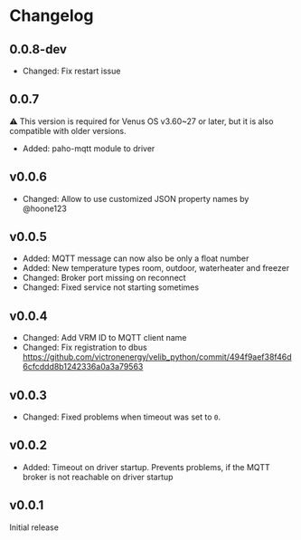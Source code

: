 # Changelog

## 0.0.8-dev
* Changed: Fix restart issue

## 0.0.7
⚠️ This version is required for Venus OS v3.60~27 or later, but it is also compatible with older versions.
* Added: paho-mqtt module to driver

## v0.0.6
* Changed: Allow to use customized JSON property names by @hoone123

## v0.0.5
* Added: MQTT message can now also be only a float number
* Added: New temperature types room, outdoor, waterheater and freezer
* Changed: Broker port missing on reconnect
* Changed: Fixed service not starting sometimes

## v0.0.4
* Changed: Add VRM ID to MQTT client name
* Changed: Fix registration to dbus https://github.com/victronenergy/velib_python/commit/494f9aef38f46d6cfcddd8b1242336a0a3a79563

## v0.0.3
* Changed: Fixed problems when timeout was set to `0`.

## v0.0.2
* Added: Timeout on driver startup. Prevents problems, if the MQTT broker is not reachable on driver startup

## v0.0.1
Initial release
